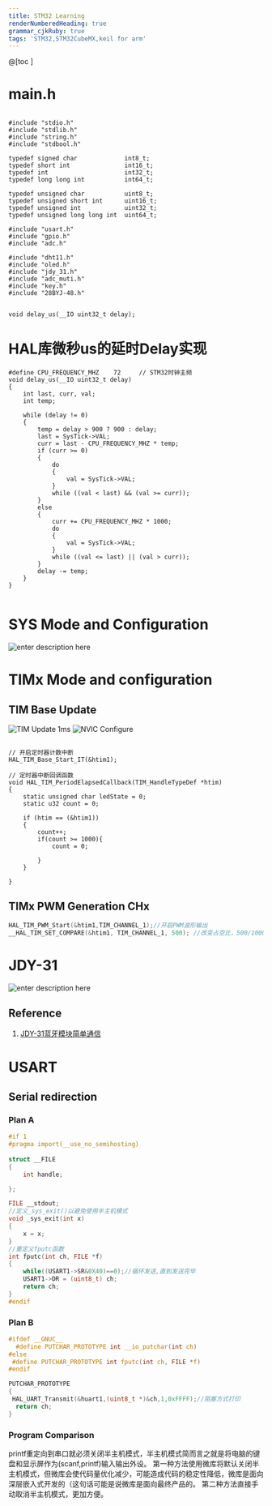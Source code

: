 ```yaml
---
title: STM32 Learning
renderNumberedHeading: true
grammar_cjkRuby: true
tags: 'STM32,STM32CubeMX,keil for arm'
---
```

@[toc ]
# main.h

``` c?linenums

#include "stdio.h"
#include "stdlib.h"
#include "string.h"
#include "stdbool.h"

typedef signed char             int8_t; 
typedef short int               int16_t;
typedef int                     int32_t;
typedef long long int           int64_t;

typedef unsigned char           uint8_t;
typedef unsigned short int      uint16_t;
typedef unsigned int            uint32_t;
typedef unsigned long long int  uint64_t;

#include "usart.h"
#include "gpio.h"
#include "adc.h"

#include "dht11.h"
#include "oled.h"
#include "jdy_31.h"
#include "adc_muti.h"
#include "key.h"
#include "28BYJ-48.h"


void delay_us(__IO uint32_t delay);

```

# HAL库微秒us的延时Delay实现

``` c?linenums
#define CPU_FREQUENCY_MHZ    72		// STM32时钟主频
void delay_us(__IO uint32_t delay)
{
    int last, curr, val;
    int temp;

    while (delay != 0)
    {
        temp = delay > 900 ? 900 : delay;
        last = SysTick->VAL;
        curr = last - CPU_FREQUENCY_MHZ * temp;
        if (curr >= 0)
        {
            do
            {
                val = SysTick->VAL;
            }
            while ((val < last) && (val >= curr));
        }
        else
        {
            curr += CPU_FREQUENCY_MHZ * 1000;
            do
            {
                val = SysTick->VAL;
            }
            while ((val <= last) || (val > curr));
        }
        delay -= temp;
    }
}


```

# SYS Mode and Configuration
![enter description here](./images/1647493843556.png)




# TIMx Mode and configuration

## TIM Base Update

![TIM Update 1ms](./images/1649838119996.png)
![NVIC Configure](./images/1649838145174.png)

``` c?linenums

// 开启定时器计数中断
HAL_TIM_Base_Start_IT(&htim1);

// 定时器中断回调函数 
void HAL_TIM_PeriodElapsedCallback(TIM_HandleTypeDef *htim)
{
	static unsigned char ledState = 0;
	static u32 count = 0;
	
	if (htim == (&htim1))
	{
		count++;
		if(count >= 1000){
			count = 0;

		}
	}
	
}
```

## TIMx PWM Generation CHx

``` c
HAL_TIM_PWM_Start(&htim1,TIM_CHANNEL_1);//开启PWM波形输出
__HAL_TIM_SET_COMPARE(&htim1, TIM_CHANNEL_1, 500); //改变占空比，500/1000=50%
```

# JDY-31

![enter description here](./images/1647953581837.png)

## Reference
1. [JDY-31蓝牙模块简单通信](https://blog.csdn.net/weixin_51690423/article/details/122690945?ops_request_misc=%257B%2522request%255Fid%2522%253A%2522164795114516780271517968%2522%252C%2522scm%2522%253A%252220140713.130102334.pc%255Fall.%2522%257D&request_id=164795114516780271517968&biz_id=0&utm_medium=distribute.pc_search_result.none-task-blog-2~all~first_rank_ecpm_v1~rank_v31_ecpm_bkp-4-122690945.142^v3^pc_search_quality_down,143^v4^control&utm_term=jdy-31+stm32&spm=1018.2226.3001.4187)

# USART
## Serial redirection
### Plan A
``` c
#if 1
#pragma import(__use_no_semihosting)             
                
struct __FILE 
{ 
	int handle; 

}; 

FILE __stdout;       
//定义_sys_exit()以避免使用半主机模式    
void _sys_exit(int x) 
{ 
	x = x; 
} 
//重定义fputc函数 
int fputc(int ch, FILE *f)
{      
	while((USART1->SR&0X40)==0);//循环发送,直到发送完毕   
    USART1->DR = (uint8_t) ch;      
	return ch;
}
#endif     


```

### Plan B

``` c
#ifdef __GNUC__
  #define PUTCHAR_PROTOTYPE int __io_putchar(int ch)
#else
 #define PUTCHAR_PROTOTYPE int fputc(int ch, FILE *f)
#endif

PUTCHAR_PROTOTYPE
{
 HAL_UART_Transmit(&huart1,(uint8_t *)&ch,1,0xFFFF);//阻塞方式打印
  return ch;
}
```

### Program Comparison
printf重定向到串口就必须关闭半主机模式，半主机模式简而言之就是将电脑的键盘和显示屏作为(scanf,printf)输入输出外设。
第一种方法使用微库将默认关闭半主机模式，但微库会使代码量优化减少，可能造成代码的稳定性降低，微库是面向深层嵌入式开发的（这句话可能是说微库是面向最终产品的。
第二种方法直接手动取消半主机模式，更加方便。